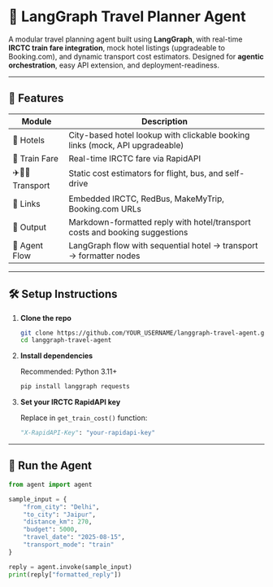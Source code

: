 # 🧳 LangGraph Travel Planner Agent

A modular travel planning agent built using **LangGraph**, with real-time **IRCTC train fare integration**, mock hotel listings (upgradeable to Booking.com), and dynamic transport cost estimators. Designed for **agentic orchestration**, easy API extension, and deployment-readiness.

---

## 🚀 Features

| Module        | Description                                                                 |
|---------------|-----------------------------------------------------------------------------|
| 🏨 Hotels      | City-based hotel lookup with clickable booking links (mock, API upgradeable) |
| 🚆 Train Fare  | Real-time IRCTC fare via RapidAPI                                           |
| ✈️🚌🚗 Transport | Static cost estimators for flight, bus, and self-drive                      |
| 🔗 Links       | Embedded IRCTC, RedBus, MakeMyTrip, Booking.com URLs                        |
| 💬 Output      | Markdown-formatted reply with hotel/transport costs and booking suggestions |
| 🔧 Agent Flow  | LangGraph flow with sequential hotel → transport → formatter nodes          |

---

## 🛠️ Setup Instructions

1. **Clone the repo**

    ```bash
    git clone https://github.com/YOUR_USERNAME/langgraph-travel-agent.git
    cd langgraph-travel-agent
    ```

2. **Install dependencies**

    Recommended: Python 3.11+

    ```bash
    pip install langgraph requests
    ```

3. **Set your IRCTC RapidAPI key**

    Replace in `get_train_cost()` function:

    ```python
    "X-RapidAPI-Key": "your-rapidapi-key"
    ```

---

## 🧪 Run the Agent

```python
from agent import agent

sample_input = {
    "from_city": "Delhi",
    "to_city": "Jaipur",
    "distance_km": 270,
    "budget": 5000,
    "travel_date": "2025-08-15",
    "transport_mode": "train"
}

reply = agent.invoke(sample_input)
print(reply["formatted_reply"])
